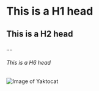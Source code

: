 # This is a H1 head
## This is a H2 head
....
###### This is a H6 head

![Image of Yaktocat](https://octodex.github.com/images/yaktocat.png)
